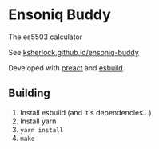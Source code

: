# Ensoniq Buddy

The es5503 calculator

See [ksherlock.github.io/ensoniq-buddy](ksherlock.github.io/ensoniq-buddy/)

Developed with [preact](https://github.com/preactjs/preact) and [esbuild](https://github.com/evanw/esbuild).

## Building

1. Install esbuild (and it's dependencies...)
2. Install yarn
3. `yarn install`
2. `make`
